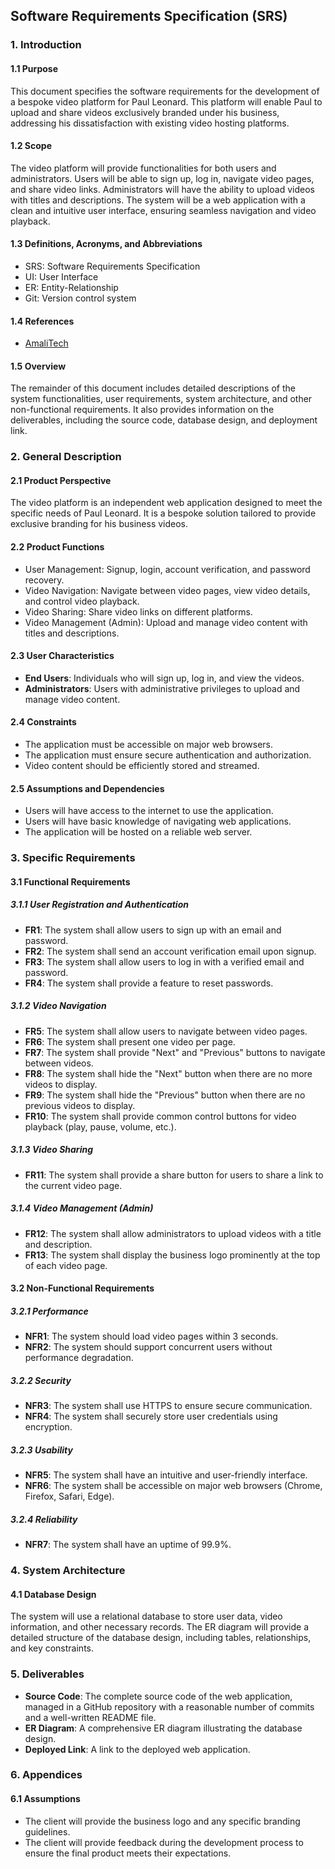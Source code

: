 ## Software Requirements Specification (SRS)

### 1. Introduction

#### 1.1 Purpose
This document specifies the software requirements for the development of a bespoke video platform for Paul Leonard. This platform will enable Paul to upload and share videos exclusively branded under his business, addressing his dissatisfaction with existing video hosting platforms.

#### 1.2 Scope
The video platform will provide functionalities for both users and administrators. Users will be able to sign up, log in, navigate video pages, and share video links. Administrators will have the ability to upload videos with titles and descriptions. The system will be a web application with a clean and intuitive user interface, ensuring seamless navigation and video playback.

#### 1.3 Definitions, Acronyms, and Abbreviations
- SRS: Software Requirements Specification
- UI: User Interface
- ER: Entity-Relationship
- Git: Version control system

#### 1.4 References
- [AmaliTech](https://www.amalitech.org)

#### 1.5 Overview
The remainder of this document includes detailed descriptions of the system functionalities, user requirements, system architecture, and other non-functional requirements. It also provides information on the deliverables, including the source code, database design, and deployment link.

### 2. General Description

#### 2.1 Product Perspective
The video platform is an independent web application designed to meet the specific needs of Paul Leonard. It is a bespoke solution tailored to provide exclusive branding for his business videos.

#### 2.2 Product Functions
- User Management: Signup, login, account verification, and password recovery.
- Video Navigation: Navigate between video pages, view video details, and control video playback.
- Video Sharing: Share video links on different platforms.
- Video Management (Admin): Upload and manage video content with titles and descriptions.

#### 2.3 User Characteristics
- **End Users**: Individuals who will sign up, log in, and view the videos.
- **Administrators**: Users with administrative privileges to upload and manage video content.

#### 2.4 Constraints
- The application must be accessible on major web browsers.
- The application must ensure secure authentication and authorization.
- Video content should be efficiently stored and streamed.

#### 2.5 Assumptions and Dependencies
- Users will have access to the internet to use the application.
- Users will have basic knowledge of navigating web applications.
- The application will be hosted on a reliable web server.

### 3. Specific Requirements

#### 3.1 Functional Requirements

##### 3.1.1 User Registration and Authentication
- **FR1**: The system shall allow users to sign up with an email and password.
- **FR2**: The system shall send an account verification email upon signup.
- **FR3**: The system shall allow users to log in with a verified email and password.
- **FR4**: The system shall provide a feature to reset passwords.

##### 3.1.2 Video Navigation
- **FR5**: The system shall allow users to navigate between video pages.
- **FR6**: The system shall present one video per page.
- **FR7**: The system shall provide "Next" and "Previous" buttons to navigate between videos.
- **FR8**: The system shall hide the "Next" button when there are no more videos to display.
- **FR9**: The system shall hide the "Previous" button when there are no previous videos to display.
- **FR10**: The system shall provide common control buttons for video playback (play, pause, volume, etc.).

##### 3.1.3 Video Sharing
- **FR11**: The system shall provide a share button for users to share a link to the current video page.

##### 3.1.4 Video Management (Admin)
- **FR12**: The system shall allow administrators to upload videos with a title and description.
- **FR13**: The system shall display the business logo prominently at the top of each video page.

#### 3.2 Non-Functional Requirements

##### 3.2.1 Performance
- **NFR1**: The system should load video pages within 3 seconds.
- **NFR2**: The system should support concurrent users without performance degradation.

##### 3.2.2 Security
- **NFR3**: The system shall use HTTPS to ensure secure communication.
- **NFR4**: The system shall securely store user credentials using encryption.

##### 3.2.3 Usability
- **NFR5**: The system shall have an intuitive and user-friendly interface.
- **NFR6**: The system shall be accessible on major web browsers (Chrome, Firefox, Safari, Edge).

##### 3.2.4 Reliability
- **NFR7**: The system shall have an uptime of 99.9%.

### 4. System Architecture

#### 4.1 Database Design
The system will use a relational database to store user data, video information, and other necessary records. The ER diagram will provide a detailed structure of the database design, including tables, relationships, and key constraints.

### 5. Deliverables
- **Source Code**: The complete source code of the web application, managed in a GitHub repository with a reasonable number of commits and a well-written README file.
- **ER Diagram**: A comprehensive ER diagram illustrating the database design.
- **Deployed Link**: A link to the deployed web application.

### 6. Appendices

#### 6.1 Assumptions
- The client will provide the business logo and any specific branding guidelines.
- The client will provide feedback during the development process to ensure the final product meets their expectations.
